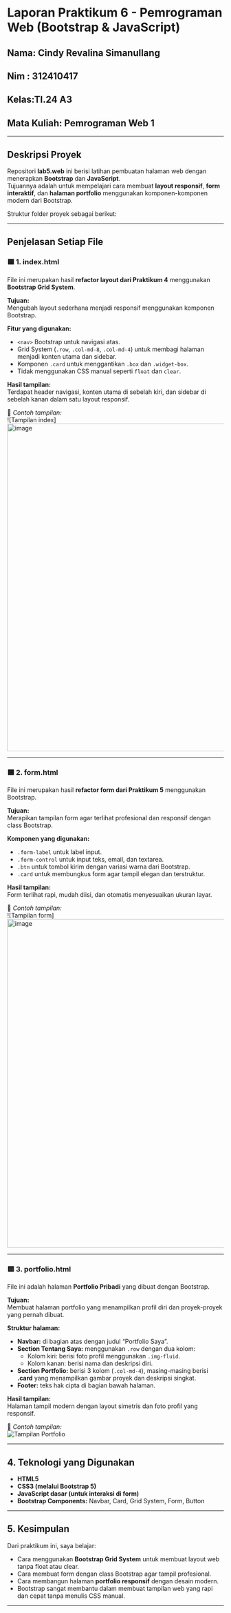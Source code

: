 # **Laporan Praktikum 6 - Pemrograman Web (Bootstrap & JavaScript)**

## **Nama:** Cindy Revalina Simanullang 


## Nim : 312410417


## Kelas:TI.24 A3


## Mata Kuliah: Pemrograman Web 1


---

## **Deskripsi Proyek**
Repositori **lab5.web** ini berisi latihan pembuatan halaman web dengan menerapkan **Bootstrap** dan **JavaScript**.  
Tujuannya adalah untuk mempelajari cara membuat **layout responsif**, **form interaktif**, dan **halaman portfolio** menggunakan komponen-komponen modern dari Bootstrap.

Struktur folder proyek sebagai berikut:

---

## **Penjelasan Setiap File**

### 🟩 **1. index.html**
File ini merupakan hasil **refactor layout dari Praktikum 4** menggunakan **Bootstrap Grid System**.

**Tujuan:**  
Mengubah layout sederhana menjadi responsif menggunakan komponen Bootstrap.

**Fitur yang digunakan:**
- `<nav>` Bootstrap untuk navigasi atas.  
- Grid System (`.row`, `.col-md-8`, `.col-md-4`) untuk membagi halaman menjadi konten utama dan sidebar.  
- Komponen `.card` untuk menggantikan `.box` dan `.widget-box`.  
- Tidak menggunakan CSS manual seperti `float` dan `clear`.  

**Hasil tampilan:**  
Terdapat header navigasi, konten utama di sebelah kiri, dan sidebar di sebelah kanan dalam satu layout responsif.  

📸 *Contoh tampilan:*  
![Tampilan index]<img width="1077" height="760" alt="image" src="https://github.com/user-attachments/assets/78c03a4b-8583-4296-a998-d574ca55fe30" />


---

### 🟦 **2. form.html**
File ini merupakan hasil **refactor form dari Praktikum 5** menggunakan Bootstrap.

**Tujuan:**  
Merapikan tampilan form agar terlihat profesional dan responsif dengan class Bootstrap.

**Komponen yang digunakan:**
- `.form-label` untuk label input.  
- `.form-control` untuk input teks, email, dan textarea.  
- `.btn` untuk tombol kirim dengan variasi warna dari Bootstrap.  
- `.card` untuk membungkus form agar tampil elegan dan terstruktur.  

**Hasil tampilan:**  
Form terlihat rapi, mudah diisi, dan otomatis menyesuaikan ukuran layar.  

📸 *Contoh tampilan:*  
![Tampilan form]<img width="770" height="763" alt="image" src="https://github.com/user-attachments/assets/59ee723a-3e7f-496d-b5e4-f202faf99c12" />


---

### 🟨 **3. portfolio.html**
File ini adalah halaman **Portfolio Pribadi** yang dibuat dengan Bootstrap.

**Tujuan:**  
Membuat halaman portfolio yang menampilkan profil diri dan proyek-proyek yang pernah dibuat.

**Struktur halaman:**
- **Navbar:** di bagian atas dengan judul “Portfolio Saya”.  
- **Section Tentang Saya:** menggunakan `.row` dengan dua kolom:
  - Kolom kiri: berisi foto profil menggunakan `.img-fluid`.
  - Kolom kanan: berisi nama dan deskripsi diri.
- **Section Portfolio:** berisi 3 kolom (`.col-md-4`), masing-masing berisi **.card** yang menampilkan gambar proyek dan deskripsi singkat.
- **Footer:** teks hak cipta di bagian bawah halaman.

**Hasil tampilan:**  
Halaman tampil modern dengan layout simetris dan foto profil yang responsif.

📸 *Contoh tampilan:*  
![Tampilan Portfolio](gambar/portfolio.png)

---

## **4. Teknologi yang Digunakan**
- **HTML5**  
- **CSS3 (melalui Bootstrap 5)**  
- **JavaScript dasar (untuk interaksi di form)**  
- **Bootstrap Components:** Navbar, Card, Grid System, Form, Button  

---

## **5. Kesimpulan**
Dari praktikum ini, saya belajar:
- Cara menggunakan **Bootstrap Grid System** untuk membuat layout web tanpa float atau clear.  
- Cara membuat form dengan class Bootstrap agar tampil profesional.  
- Cara membangun halaman **portfolio responsif** dengan desain modern.  
- Bootstrap sangat membantu dalam membuat tampilan web yang rapi dan cepat tanpa menulis CSS manual.

---


